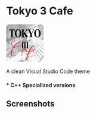 # Tokyo 3 Cafe
<img src="https://raw.githubusercontent.com/jeekpark/tokyo-3-cafe/master/icon_cafe.png" width="100" height="100"/>

A clean Visual Studio Code theme

#### * C++ Specialized versions

## Screenshots

